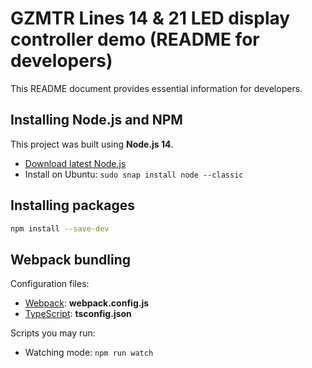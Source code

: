 # GZMTR Lines 14 & 21 LED display controller demo (README for developers)

This README document provides essential information for developers.

## Installing Node.js and NPM
This project was built using **Node.js 14**.
* [Download latest Node.js](https://nodejs.org/en/download/)
* Install on Ubuntu: `sudo snap install node --classic`

## Installing packages
```bash
npm install --save-dev
```

## Webpack bundling
Configuration files:
* [Webpack](https://webpack.js.org/configuration/): **webpack.config.js**
* [TypeScript](https://www.typescriptlang.org/docs/handbook/tsconfig-json.html): **tsconfig.json**

Scripts you may run:
* Watching mode: `npm run watch`
